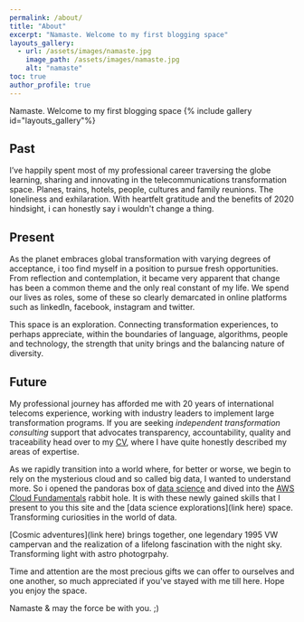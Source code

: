 ```yaml
---
permalink: /about/
title: "About"
excerpt: "Namaste. Welcome to my first blogging space"
layouts_gallery:
  - url: /assets/images/namaste.jpg
    image_path: /assets/images/namaste.jpg
    alt: "namaste"
toc: true
author_profile: true
---
```

Namaste. Welcome to my first blogging space
{% include gallery id="layouts_gallery"%}

##  Past
I’ve happily spent most of my professional career traversing the globe learning, sharing and innovating in the telecommunications transformation space. Planes, trains, hotels, people, cultures and family reunions. The loneliness and exhilaration. With heartfelt gratitude and the benefits of 2020 hindsight, i can honestly say i wouldn't change a thing.  

##  Present
As the planet embraces global transformation with varying degrees of acceptance, i too find myself in a position to pursue fresh opportunities. From reflection and contemplation, it became very apparent that change has been a common theme and the only real constant of my life. We spend our lives as roles, some of these so clearly demarcated in online platforms such as linkedIn, facebook, instagram and twitter.  

This space is an exploration. Connecting transformation experiences, to perhaps appreciate, within the boundaries of language, algorithms, people and technology, the strength that unity brings and the balancing nature of diversity.

##  Future

My professional journey has afforded me with 20 years of international telecoms experience, working with industry leaders to implement large transformation programs.  If you are seeking   *independent transformation consulting* support that advocates transparency, accountability, quality and traceability head over to my [CV](/cv/), where I have quite honestly described my areas of expertise.  

As we rapidly transition into a world where, for better or worse, we begin to rely on the mysterious cloud and so called big data, I wanted to understand more. So i opened the pandoras box of [data science](/assets/images/datasc.jpg) and dived into the [AWS Cloud Fundamentals](/assets/images/AWS.jpg) rabbit hole.  It is with these newly gained skills that I present to you this site and the [data science explorations](link here) space. Transforming curiosities in the world of data.    

[Cosmic adventures](link here) brings together, one legendary 1995 VW campervan and the realization of a lifelong fascination with the night sky. Transforming light with astro photogrpahy.

Time and attention are the most precious gifts we can offer to ourselves and one another, so much appreciated if you've stayed with me till here. Hope you enjoy the space.

Namaste
&
may the force be with you. ;)

